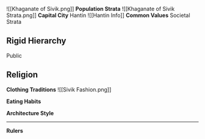 ![[Khaganate of Sivik.png]]
**Population Strata**
![[Khaganate of Sivik Strata.png]]
**Capital City**
 Hantin
![[Hantin Info]]
**Common Values**
Societal Strata


Rigid Hierarchy
- 
Public 


Religion
-   
**Clothing Traditions**
![[Sivik Fashion.png]]

**Eating Habits**

**Architecture Style**

****

 **Rulers**
 